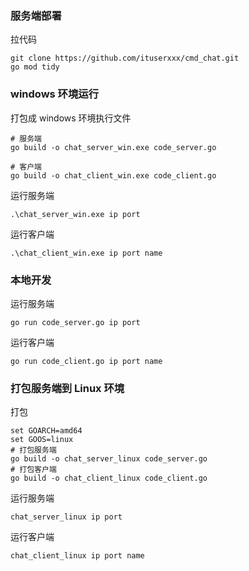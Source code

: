 ### 服务端部署

拉代码

```shell
git clone https://github.com/ituserxxx/cmd_chat.git
go mod tidy
```

### windows 环境运行


打包成 windows 环境执行文件

```shell
# 服务端
go build -o chat_server_win.exe code_server.go

# 客户端
go build -o chat_client_win.exe code_client.go
```

运行服务端

```shell
.\chat_server_win.exe ip port
```

运行客户端

```shell
.\chat_client_win.exe ip port name
```

### 本地开发

运行服务端

```shell
go run code_server.go ip port
```

运行客户端

```shell
go run code_client.go ip port name
```

### 打包服务端到 Linux 环境

打包

```shell
set GOARCH=amd64
set GOOS=linux
# 打包服务端
go build -o chat_server_linux code_server.go
# 打包客户端
go build -o chat_client_linux code_client.go
```

运行服务端

```shell
chat_server_linux ip port
```

运行客户端

```shell
chat_client_linux ip port name
```


